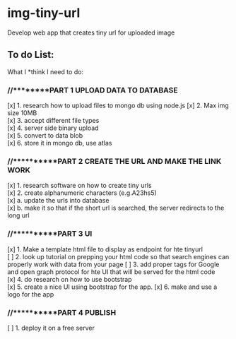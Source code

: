 # img-tiny-url

Develop web app that creates tiny url for uploaded image
## To do List:

What I *think I need to do:
### //********PART 1 UPLOAD DATA TO DATABASE
[x] 1. research how to upload files to mongo db using node.js 
[x] 2. Max img size 10MB                                    
[x] 3. accept different file types                         
[x] 4. server side binary upload                            
[x] 5. convert to data blob                                 
[x] 6. store it in mongo db, use atlas                    

### //**********PART 2 CREATE THE URL AND MAKE THE LINK WORK
[x] 1. research software on how to create tiny urls          
[x] 2. create alphanumeric characters (e.g.A23hs5)          
[x]   a. update the urls into database                     
[x]   b. make it so that if the short url is searched, the server redirects to the long url


### //**********PART 3 UI
[x] 1. Make a template html file to display as endpoint for hte tinyurl  
[ ] 2. look up tutorial on prepping your html code so that search engines can properly work with data from your page
[ ] 3. add proper tags for Google and open graph protocol for hte UI that will be served for the html code  
[x] 4. do research on how to use bootstrap              
[x] 5. create a nice UI using bootstrap for the app.
[x] 6. make and use a logo for the app 

### //**********PART 4 PUBLISH
[ ] 1. deploy it on a free server                    

